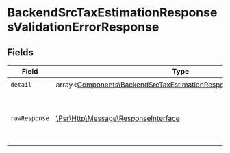 # BackendSrcTaxEstimationResponsesValidationErrorResponse


## Fields

| Field                                                                                                                                                   | Type                                                                                                                                                    | Required                                                                                                                                                | Description                                                                                                                                             |
| ------------------------------------------------------------------------------------------------------------------------------------------------------- | ------------------------------------------------------------------------------------------------------------------------------------------------------- | ------------------------------------------------------------------------------------------------------------------------------------------------------- | ------------------------------------------------------------------------------------------------------------------------------------------------------- |
| `detail`                                                                                                                                                | array<[Components\BackendSrcTaxEstimationResponsesValidationErrorItem](../../Models/Components/BackendSrcTaxEstimationResponsesValidationErrorItem.md)> | :heavy_check_mark:                                                                                                                                      | N/A                                                                                                                                                     |
| `rawResponse`                                                                                                                                           | [\Psr\Http\Message\ResponseInterface](https://www.php-fig.org/psr/psr-7/#33-psrhttpmessageresponseinterface)                                            | :heavy_minus_sign:                                                                                                                                      | Raw HTTP response; suitable for custom response parsing                                                                                                 |